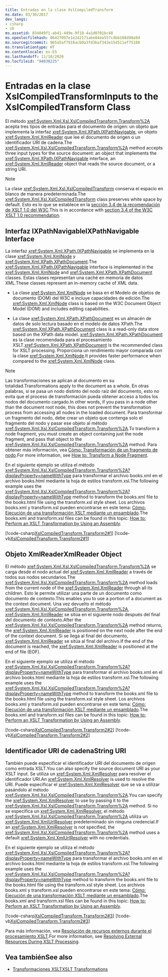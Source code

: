 ```yaml
---
title: Entradas en la clase XslCompiledTransform
ms.date: 03/30/2017
dev_langs:
- csharp
- vb
ms.assetid: 834049f1-ab41-449e-9f10-4a1d0701bc48
ms.openlocfilehash: 06427097e1e242171abe84ea557cdbb108d98a9d
ms.sourcegitcommit: 965a5af7918acb0a3fd3baf342e15d511ef75188
ms.translationtype: HT
ms.contentlocale: es-ES
ms.lasthandoff: 11/18/2020
ms.locfileid: "94830225"
---
```

# <a name="inputs-to-the-xslcompiledtransform-class"></a><span data-ttu-id="e5999-102">Entradas en la clase XslCompiledTransform</span><span class="sxs-lookup"><span data-stu-id="e5999-102">Inputs to the XslCompiledTransform Class</span></span>
<span data-ttu-id="e5999-103">El método <xref:System.Xml.Xsl.XslCompiledTransform.Transform%2A> acepta tres tipos de entradas para el documento de origen: un objeto que implementa la interfaz <xref:System.Xml.XPath.IXPathNavigable>, un objeto <xref:System.Xml.XmlReader> que lee el documento de origen o un identificador URI de cadena.</span><span class="sxs-lookup"><span data-stu-id="e5999-103">The <xref:System.Xml.Xsl.XslCompiledTransform.Transform%2A> method accepts three input types for the source document: an object that implements the <xref:System.Xml.XPath.IXPathNavigable> interface, an <xref:System.Xml.XmlReader> object that reads the source document, or a string URI.</span></span>  
  
> [!NOTE]
> <span data-ttu-id="e5999-104">La clase <xref:System.Xml.Xsl.XslCompiledTransform> conserva el espacio en blanco de manera predeterminada.</span><span class="sxs-lookup"><span data-stu-id="e5999-104">The <xref:System.Xml.Xsl.XslCompiledTransform> class preserves white space by default.</span></span> <span data-ttu-id="e5999-105">Esto es lo que se establece en la [sección 3.4 de la recomendación de XSLT 1.0 del W3C](https://www.w3.org/TR/xslt.html#strip).</span><span class="sxs-lookup"><span data-stu-id="e5999-105">This is in accordance with [section 3.4 of the W3C XSLT 1.0 recommendation](https://www.w3.org/TR/xslt.html#strip).</span></span>  
  
## <a name="ixpathnavigable-interface"></a><span data-ttu-id="e5999-106">Interfaz IXPathNavigable</span><span class="sxs-lookup"><span data-stu-id="e5999-106">IXPathNavigable Interface</span></span>  
 <span data-ttu-id="e5999-107">La interfaz <xref:System.Xml.XPath.IXPathNavigable> se implementa en la clase <xref:System.Xml.XmlNode> y <xref:System.Xml.XPath.XPathDocument>.</span><span class="sxs-lookup"><span data-stu-id="e5999-107">The <xref:System.Xml.XPath.IXPathNavigable> interface is implemented in the <xref:System.Xml.XmlNode> and <xref:System.Xml.XPath.XPathDocument> classes.</span></span> <span data-ttu-id="e5999-108">Estas clases representan una caché en memoria de datos XML.</span><span class="sxs-lookup"><span data-stu-id="e5999-108">These classes represent an in-memory cache of XML data.</span></span>  
  
- <span data-ttu-id="e5999-109">La clase <xref:System.Xml.XmlNode> se basa en el Modelo de objetos de documento (DOM) del W3C e incluye capacidades de edición.</span><span class="sxs-lookup"><span data-stu-id="e5999-109">The <xref:System.Xml.XmlNode> class is based on the W3C Document Object Model (DOM) and includes editing capabilities.</span></span>  
  
- <span data-ttu-id="e5999-110">La clase <xref:System.Xml.XPath.XPathDocument> es un almacén de datos de solo lectura basado en el modelo de datos XPath.</span><span class="sxs-lookup"><span data-stu-id="e5999-110">The <xref:System.Xml.XPath.XPathDocument> class is a read-only data store based on the XPath data model.</span></span> <span data-ttu-id="e5999-111"><xref:System.Xml.XPath.XPathDocument> es la clase recomendada para el procesamiento XSLT.</span><span class="sxs-lookup"><span data-stu-id="e5999-111"><xref:System.Xml.XPath.XPathDocument> is the recommended class for XSLT processing.</span></span> <span data-ttu-id="e5999-112">Proporciona un rendimiento mayor comparada con la clase <xref:System.Xml.XmlNode>.</span><span class="sxs-lookup"><span data-stu-id="e5999-112">It provides faster performance when compared to the <xref:System.Xml.XmlNode> class.</span></span>  
  
> [!NOTE]
> <span data-ttu-id="e5999-113">Las transformaciones se aplican al documento en su totalidad.</span><span class="sxs-lookup"><span data-stu-id="e5999-113">Transformations apply to the document as a whole.</span></span> <span data-ttu-id="e5999-114">En otras palabras, si se pasa un nodo distinto del nodo raíz del documento, esto no evita que el proceso de transformación pueda obtener acceso a todos los nodos del documento cargado.</span><span class="sxs-lookup"><span data-stu-id="e5999-114">In other words, if you pass in a node other than the document root node, this does not prevent the transformation process from accessing all nodes in the loaded document.</span></span> <span data-ttu-id="e5999-115">Para transformar un fragmento del nodo, debe crear un objeto que contenga solo el fragmento del nodo y pasar ese objeto al método <xref:System.Xml.Xsl.XslCompiledTransform.Transform%2A>.</span><span class="sxs-lookup"><span data-stu-id="e5999-115">To transform a node fragment, you must create an object containing just the node fragment, and pass that object to the <xref:System.Xml.Xsl.XslCompiledTransform.Transform%2A> method.</span></span> <span data-ttu-id="e5999-116">Para obtener más información, vea [Cómo: Transformación de un fragmento de nodo](how-to-transform-a-node-fragment.md).</span><span class="sxs-lookup"><span data-stu-id="e5999-116">For more information, see [How to: Transform a Node Fragment](how-to-transform-a-node-fragment.md).</span></span>  
  
 <span data-ttu-id="e5999-117">En el siguiente ejemplo se utiliza el método <xref:System.Xml.Xsl.XslCompiledTransform.Transform%2A?displayProperty=nameWithType> para transformar el archivo books.xml en el archivo books.html mediante la hoja de estilos transform.xsl.</span><span class="sxs-lookup"><span data-stu-id="e5999-117">The following example uses the <xref:System.Xml.Xsl.XslCompiledTransform.Transform%2A?displayProperty=nameWithType> method to transform the books.xml file to the books.html file using the transform.xsl style sheet.</span></span> <span data-ttu-id="e5999-118">Los archivos books.xml y transform.xsl pueden encontrarse en este tema: [Cómo: Ejecución de una transformación XSLT mediante un ensamblado](how-to-perform-an-xslt-transformation-by-using-an-assembly.md).</span><span class="sxs-lookup"><span data-stu-id="e5999-118">The books.xml and transform.xsl files can be found in this topic: [How to: Perform an XSLT Transformation by Using an Assembly](how-to-perform-an-xslt-transformation-by-using-an-assembly.md).</span></span>  
  
 [!code-csharp[XslCompiledTransform.Transform2#1](../../../../samples/snippets/csharp/VS_Snippets_Data/XslCompiledTransform.Transform2/CS/Program.cs#1)]
 [!code-vb[XslCompiledTransform.Transform2#1](../../../../samples/snippets/visualbasic/VS_Snippets_Data/XslCompiledTransform.Transform2/VB/Module1.vb#1)]  
  
## <a name="xmlreader-object"></a><span data-ttu-id="e5999-119">Objeto XmlReader</span><span class="sxs-lookup"><span data-stu-id="e5999-119">XmlReader Object</span></span>  
 <span data-ttu-id="e5999-120">El método <xref:System.Xml.Xsl.XslCompiledTransform.Transform%2A> se carga desde el nodo actual del <xref:System.Xml.XmlReader> a través de todos sus nodos secundarios.</span><span class="sxs-lookup"><span data-stu-id="e5999-120">The <xref:System.Xml.Xsl.XslCompiledTransform.Transform%2A> method loads from the current node of the <xref:System.Xml.XmlReader> through all its children.</span></span> <span data-ttu-id="e5999-121">Esto le permite utilizar una parte de un documento como documento de contexto.</span><span class="sxs-lookup"><span data-stu-id="e5999-121">This enables you to use a portion of a document as the context document.</span></span> <span data-ttu-id="e5999-122">Una vez devuelto el método <xref:System.Xml.Xsl.XslCompiledTransform.Transform%2A>, <xref:System.Xml.XmlReader> se sitúa en el siguiente nodo después del final del documento de contexto.</span><span class="sxs-lookup"><span data-stu-id="e5999-122">After the <xref:System.Xml.Xsl.XslCompiledTransform.Transform%2A> method returns, the <xref:System.Xml.XmlReader> is positioned on the next node after the end of the context document.</span></span> <span data-ttu-id="e5999-123">Si se llega al final del documento, <xref:System.Xml.XmlReader> se sitúa al final del archivo.</span><span class="sxs-lookup"><span data-stu-id="e5999-123">If the end of the document is reached, the <xref:System.Xml.XmlReader> is positioned at the end of file (EOF).</span></span>  
  
 <span data-ttu-id="e5999-124">En el siguiente ejemplo se utiliza el método <xref:System.Xml.Xsl.XslCompiledTransform.Transform%2A?displayProperty=nameWithType> para transformar el archivo books.xml en el archivo books.html mediante la hoja de estilos transform.xsl.</span><span class="sxs-lookup"><span data-stu-id="e5999-124">The following example uses the <xref:System.Xml.Xsl.XslCompiledTransform.Transform%2A?displayProperty=nameWithType> method to transform the books.xml file to the books.html file using the transform.xsl style sheet.</span></span> <span data-ttu-id="e5999-125">Los archivos books.xml y transform.xsl pueden encontrarse en este tema: [Cómo: Ejecución de una transformación XSLT mediante un ensamblado](how-to-perform-an-xslt-transformation-by-using-an-assembly.md).</span><span class="sxs-lookup"><span data-stu-id="e5999-125">The books.xml and transform.xsl files can be found in this topic: [How to: Perform an XSLT Transformation by Using an Assembly](how-to-perform-an-xslt-transformation-by-using-an-assembly.md).</span></span>  
  
 [!code-csharp[XslCompiledTransform.Transform2#2](../../../../samples/snippets/csharp/VS_Snippets_Data/XslCompiledTransform.Transform2/CS/Program.cs#2)]
 [!code-vb[XslCompiledTransform.Transform2#2](../../../../samples/snippets/visualbasic/VS_Snippets_Data/XslCompiledTransform.Transform2/VB/Module1.vb#2)]  
  
## <a name="string-uri"></a><span data-ttu-id="e5999-126">Identificador URI de cadena</span><span class="sxs-lookup"><span data-stu-id="e5999-126">String URI</span></span>  
 <span data-ttu-id="e5999-127">También puede especificar el identificador URI del documento de origen como entrada XSLT.</span><span class="sxs-lookup"><span data-stu-id="e5999-127">You can also specify the source document URI as your XSLT input.</span></span> <span data-ttu-id="e5999-128">Se utiliza un <xref:System.Xml.XmlResolver> para resolver el identificador URI.</span><span class="sxs-lookup"><span data-stu-id="e5999-128">An <xref:System.Xml.XmlResolver> is used to resolve the URI.</span></span> <span data-ttu-id="e5999-129">Puede especificar el <xref:System.Xml.XmlResolver> que se va a utilizar pasándolo al método <xref:System.Xml.Xsl.XslCompiledTransform.Transform%2A>.</span><span class="sxs-lookup"><span data-stu-id="e5999-129">You can specify the <xref:System.Xml.XmlResolver> to use by passing it to the <xref:System.Xml.Xsl.XslCompiledTransform.Transform%2A> method.</span></span> <span data-ttu-id="e5999-130">Si no se especifica un <xref:System.Xml.XmlResolver>, el método <xref:System.Xml.Xsl.XslCompiledTransform.Transform%2A> utiliza un <xref:System.Xml.XmlUrlResolver> predeterminado sin ninguna credencial.</span><span class="sxs-lookup"><span data-stu-id="e5999-130">If an <xref:System.Xml.XmlResolver> is not specified, the <xref:System.Xml.Xsl.XslCompiledTransform.Transform%2A> method uses a default <xref:System.Xml.XmlUrlResolver> with no credentials.</span></span>  
  
 <span data-ttu-id="e5999-131">En el siguiente ejemplo se utiliza el método <xref:System.Xml.Xsl.XslCompiledTransform.Transform%2A?displayProperty=nameWithType> para transformar el archivo books.xml en el archivo books.html mediante la hoja de estilos transform.xsl.</span><span class="sxs-lookup"><span data-stu-id="e5999-131">The following example uses the <xref:System.Xml.Xsl.XslCompiledTransform.Transform%2A?displayProperty=nameWithType> method to transform the books.xml file to the books.html file using the transform.xsl style sheet.</span></span> <span data-ttu-id="e5999-132">Los archivos books.xml y transform.xsl pueden encontrarse en este tema: [Cómo: Ejecución de una transformación XSLT mediante un ensamblado](how-to-perform-an-xslt-transformation-by-using-an-assembly.md).</span><span class="sxs-lookup"><span data-stu-id="e5999-132">The books.xml and transform.xsl files can be found in this topic: [How to: Perform an XSLT Transformation by Using an Assembly](how-to-perform-an-xslt-transformation-by-using-an-assembly.md).</span></span>  
  
 [!code-csharp[XslCompiledTransform.Transform2#3](../../../../samples/snippets/csharp/VS_Snippets_Data/XslCompiledTransform.Transform2/CS/Program.cs#3)]
 [!code-vb[XslCompiledTransform.Transform2#3](../../../../samples/snippets/visualbasic/VS_Snippets_Data/XslCompiledTransform.Transform2/VB/Module1.vb#3)]  
  
 <span data-ttu-id="e5999-133">Para más información, vea [Resolución de recursos externos durante el procesamiento XSLT](resolving-external-resources-during-xslt-processing.md).</span><span class="sxs-lookup"><span data-stu-id="e5999-133">For more information, see [Resolving External Resources During XSLT Processing](resolving-external-resources-during-xslt-processing.md).</span></span>  
  
## <a name="see-also"></a><span data-ttu-id="e5999-134">Vea también</span><span class="sxs-lookup"><span data-stu-id="e5999-134">See also</span></span>

- [<span data-ttu-id="e5999-135">Transformaciones XSLT</span><span class="sxs-lookup"><span data-stu-id="e5999-135">XSLT Transformations</span></span>](xslt-transformations.md)
